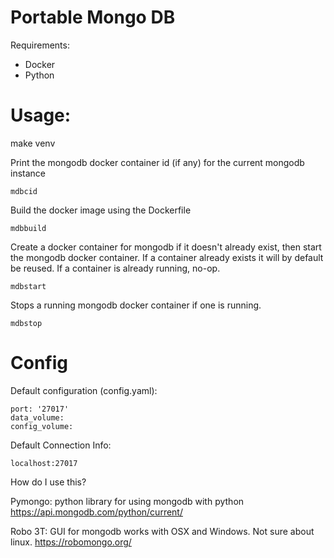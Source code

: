 # Portable Mongo DB #

Requirements:
- Docker
- Python

# Usage: #

   make venv

Print the mongodb docker container id (if any) for the current mongodb instance

    mdbcid

Build the docker image using the Dockerfile

    mdbbuild

Create a docker container for mongodb if it doesn't already exist, then start the mongodb docker container.
If a container already exists it will by default be reused. If a container is already running, no-op.

    mdbstart

Stops a running mongodb docker container if one is running.

    mdbstop

# Config #

Default configuration (config.yaml):

    port: '27017'
    data_volume:
    config_volume:

Default Connection Info:

    localhost:27017

How do I use this? 

Pymongo: python library for using mongodb with python
    https://api.mongodb.com/python/current/

Robo 3T: GUI for mongodb works with OSX and Windows. Not sure about linux.
    https://robomongo.org/
